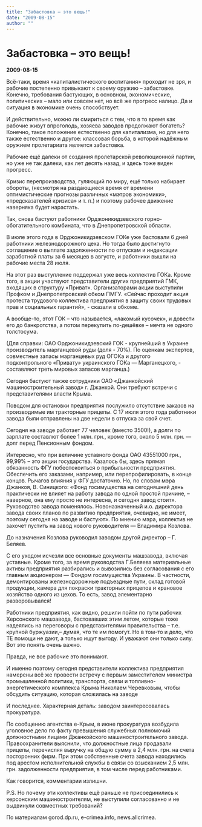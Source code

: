 ```yaml
---
title: "Забастовка – это вещь!"
date: "2009-08-15"
author: ""
---
```


# Забастовка – это вещь!

**2009-08-15** 

Всё-таки, время «капиталистического воспитания» проходит не зря, и рабочие постепенно привыкают к своему оружию – забастовке. Конечно, требования бастующих, в основном, экономические, политических – мало или совсем нет, но всё же прогресс налицо. Да и ситуация в экономике очень способствует.

И действительно, можно ли смириться с тем, что в то время как рабочие живут впроголодь, хозяева заводов продолжают богатеть? Конечно, такое положение естественно для капитализма, но для него также естественно и другое: классовая борьба, в которой надёжным оружием пролетариата является забастовка.

Рабочие ещё далеки от создания пролетарской революционной партии, но уже не так далеки, как лет десять назад, и здесь тоже виден прогресс.

Кризис перепроизводства, гуляющий по миру, ещё только набирает обороты, (несмотря на раздающиеся время от времени оптимистические прогнозы различных «мэтров экономики», «предсказателей кризиса» и т. п.) и поэтому рабочее движение наверняка будет нарастать.

Так, снова бастуют работники Орджоникидзевского горно-обогатительного комбината, что в Днепропетровской области.

В июле этого года в Орджоникидзевском ГОКе уже бастовали 6 дней работники железнодорожного цеха. Но тогда было достигнуто соглашение о выплате задолженности по отпускам и индексации заработной платы за 6 месяцев в августе, и работники вышли на рабочие места 28 июля.

На этот раз выступление поддержал уже весь коллектив ГОКа. Кроме того, в акции участвуют представители других предприятий ГМК, входящих в структуру «Приват». Организаторами акции выступили Профком и Днепропетровский обком ПМГУ. «Сейчас проходит акция протеста трудового коллектива предприятия в защиту своих трудовых прав и социальных гарантий», - сказали в обкоме.

А вообще-то, этот ГОК – что называется, «лакомый кусочек», и довести его до банкротства, а потом перекупить по-дешёвке – мечта не одного толстосума.

(Для справки: ОАО Орджоникидзевский ГОК - крупнейший в Украине производитель марганцевой руды (доля - 70%). По оценкам экспертов, совместные запасы марганцевых руд ОГОКа и другого подконтрольного «Привату» украинского ГОКа — Марганецкого, - составляют треть мировых запасов марганца.)

Сегодня бастуют также сотрудники ОАО «Джанкойский машиностроительный завод» г. Джанкой. Они требуют встречи с представителями власти Крыма.

Поводом для остановки предприятия послужило отсутствие заказов на производимые им тракторные прицепы. С 17 июля этого года работники завода были отправлены на две недели в отпуска за свой счет.

Сегодня на заводе работает 77 человек (вместо 3500!), а долги по зарплате составлют более 1 млн. грн., кроме того, около 5 млн. грн. — долг перед Пенсионным фондом.

Интересно, что при величине уставного фонда ОАО 43551000 грн., 99,99% – это акции государства. Казалось бы, здесь прямая обязанность ФГУ побеспокоиться о прибыльности предприятия. Обеспечить его заказами, например, или перепрофилировать, в конце концов. Рычагов влияния у ФГУ достаточно. Но, по словам мэра Джанкоя, В. Синицкого: «Фонд госимущества на сегодняшний день практически не влияет на работу завода по одной простой причине, – наверное, она ему просто не интересна, и сегодня завод стоит». Руководство завода поменялось. Новоназначенный и.о. директора завода своих планов по развитию предприятия, очевидно, не имеет, поэтому сегодня на заводе и бастуют». По мнению мэра, коллектив не захочет пустить на завод нового руководителя — Владимира Козлова.

До назначения Козлова руководил заводом другой директор – Г. Беляев.

С его уходом исчезли все основные документы машзавода, включая уставные. Кроме того, за время руководства Г.Беляева материальные активы предприятия разбирались и вывозились без согласования с его главным акционером — Фондом госимущества Украины. В частности, демонтированы железнодорожные подъездные пути, склад готовой продукции, камера для покраски тракторных прицепов и крановое хозяйство одного из цехов. То есть, завод элементарно разворовывался!

Работники предприятия, как видно, решили пойти по пути рабочих Херсонского машзавода, бастовавших этим летом, которые тоже надеялись на переговоры с представителями правительства – т.е. крупной буржуазии,– думая, что те им помогут. Но в том-то и дело, что ТЕ помощи не дают, а только ищут выгоду. И уважают они только силу. Вот это понять очень важно.

Правда, не все рабочие это понимают.

И именно поэтому сегодня представители коллектива предприятия намерены всё же провести встречу с первым заместителем министра промышленной политики, транспорта, связи и топливно-энергетического комплекса Крыма Николаем Черевковым, чтобы обсудить ситуацию, которая сложилась на заводе

И последнее. Характерная деталь: заводом заинтересовалась прокуратура.

По сообщению агентства е-Крым, в июне прокуратура возбудила уголовное дело по факту превышения служебных полномочий должностными лицами Джанкойского машиностроительного завода. Правоохранители выяснили, что должностные лица продавали прицепы, перечисляя выручку на общую сумму в 2,4 млн. грн. на счета посторонних фирм. При этом собственные счета завода находились под арестом исполнительной службы в связи со взысканием 2,5 млн. грн. задолженности предприятия, в том числе перед работниками.

Как говорится, комментарии излишни.

P.S. Но почему эти коллективы ещё раньше не присоединились к херсонским машиностроителям, не выступили согласованно и не выдвинули совместных требований?

По материалам gorod.dp.ru, e-crimea.info, news.allcrimea.